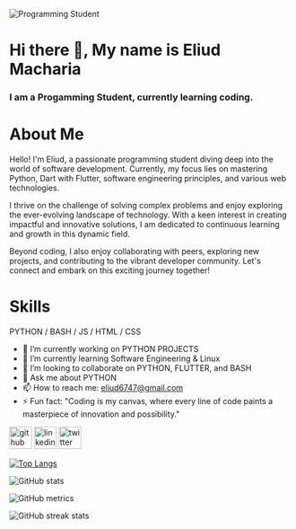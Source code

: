 ![Programming Student](https://media.istockphoto.com/id/513544018/vector/young-programmer-coding-a-new-project.jpg?s=1024x1024&w=is&k=20&c=cEss7Vo6UM66osHtQcfZVrIJKEKue2JoBgDpdBxUss8=)

# Hi there 👋, My name is Eliud Macharia
### I am a Progamming Student, currently learning coding.

# About Me
Hello! I'm Eliud, a passionate programming student diving deep into the world of software development. Currently, my focus lies on mastering Python, Dart with Flutter, software engineering principles, and various web technologies.

I thrive on the challenge of solving complex problems and enjoy exploring the ever-evolving landscape of technology. With a keen interest in creating impactful and innovative solutions, I am dedicated to continuous learning and growth in this dynamic field.

Beyond coding, I also enjoy collaborating with peers, exploring new projects, and contributing to the vibrant developer community. Let's connect and embark on this exciting journey together! 

# Skills

PYTHON / BASH / JS / HTML / CSS

- 🔭 I’m currently working on PYTHON PROJECTS 
- 🌱 I’m currently learning Software Engineering & Linux
- 👯 I’m looking to collaborate on PYTHON, FLUTTER, and BASH
- 💬 Ask me about PYTHON 
- 📫 How to reach me: eliud6747@gmail.com
- ⚡ Fun fact: "Coding is my canvas, where every line of code paints a masterpiece of innovation and possibility." 


[<img src='https://cdn.jsdelivr.net/npm/simple-icons@3.0.1/icons/github.svg' alt='github' height='40'>](https://github.com/EliudMash)  [<img src='https://cdn.jsdelivr.net/npm/simple-icons@3.0.1/icons/linkedin.svg' alt='linkedin' height='40'>](https://www.linkedin.com/in/#/)  [<img src='https://cdn.jsdelivr.net/npm/simple-icons@3.0.1/icons/twitter.svg' alt='twitter' height='40'>](https://twitter.com/#/)  

[![Top Langs](https://github-readme-stats.vercel.app/api/top-langs/?username=EliudMash)](https://github.com/anuraghazra/github-readme-stats)

![GitHub stats](https://github-readme-stats.vercel.app/api?username=EliudMash&show_icons=true)  

![GitHub metrics](https://metrics.lecoq.io/EliudMash)  

![GitHub streak stats](https://github-readme-streak-stats.herokuapp.com/?user=EliudMash)  

